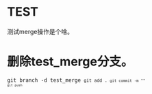 # TEST
测试merge操作是个啥。
# 删除test_merge分支。
<code>git branch -d test_merge
<code>git add .
<code>git commit -m ""
<code>git push